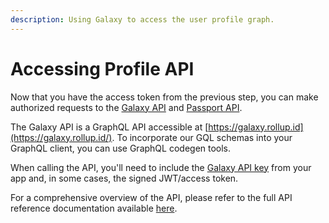 ```yaml
---
description: Using Galaxy to access the user profile graph.
---
```


# Accessing Profile API

Now that you have the access token from the previous step, you can make authorized requests to the [Galaxy API](../reference/galaxy-api.md) and [Passport API](../reference/passport-api.md).

The Galaxy API is a GraphQL API accessible at [https://galaxy.rollup.id](https://galaxy.rollup.id/). To incorporate our GQL schemas into your GraphQL client, you can use GraphQL codegen tools.

When calling the API, you'll need to include the [Galaxy API key](create-an-application.md) from your app and, in some cases, the signed JWT/access token.

For a comprehensive overview of the API, please refer to the full API reference documentation available [here](../reference/galaxy-api.md).
